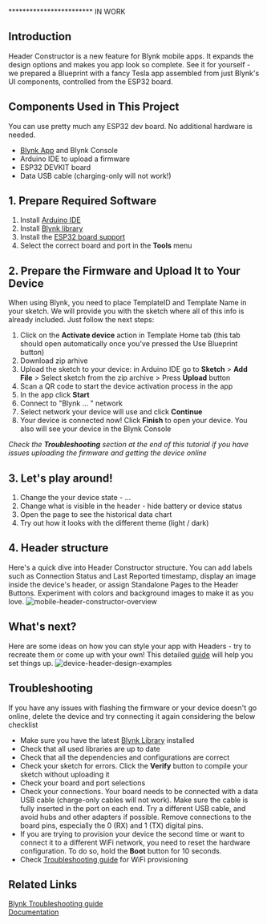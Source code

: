 ************************ IN WORK

## Introduction

Header Constructor is a new feature for Blynk mobile apps. It expands the design options and makes you app look so complete. See it for yourself - we prepared a Blueprint with a fancy Tesla app assembled from just Blynk's UI components, controlled from the ESP32 board.

## Components Used in This Project

You can use pretty much any ESP32 dev board. No additional hardware is needed.

* [Blynk App](https://docs.blynk.io/en/downloads/blynk-apps-for-ios-and-android) and Blynk Console
* Arduino IDE to upload a firmware
* ESP32 DEVKIT board
* Data USB cable (charging-only will not work!)

## 1. Prepare Required Software

1. Install [Arduino IDE](https://www.arduino.cc/en/software)
2. Install [Blynk library](https://docs.blynk.io/en/blynk-library-firmware-api/installation)
3. Install the [ESP32 board support](https://randomnerdtutorials.com/installing-the-esp32-board-in-arduino-ide-windows-instructions/)
4. Select the correct board and port in the **Tools** menu

## 2. Prepare the Firmware and Upload It to Your Device

When using Blynk, you need to place TemplateID and Template Name in your sketch. We will provide you with the sketch where all of this info is already included. Just follow the next steps:

1. Click on the **Activate device** action in Template Home tab (this tab should open automatically once you've pressed the Use Blueprint button)
2. Download zip arhive 
3. Upload the sketch to your device: in Arduino IDE go to **Sketch** > **Add File** >
 Select sketch from the zip archive >
 Press **Upload** button
4. Scan a QR code to start the device activation process in the app
5. In the app click **Start**
6. Connect to "Blynk ... " network
7. Select network your device will use and click **Continue**
8. Your device is connected now! Click **Finish** to open your device. You also will see your device in the Blynk Console

_Check the **Troubleshooting** section at the end of this tutorial if you have issues uploading the firmware and getting the device online_  

## 3. Let's play around!
1. Change the your device state - ...
2. Change what is visible in the header - hide battery or device status
3. Open the page to see the historical data chart
4. Try out how it looks with the different theme (light / dark)

## 4. Header structure

Here's a quick dive into Header Constructor structure. You can add labels such as Connection Status and Last Reported timestamp, display an image inside the device's header, or assign Standalone Pages to the Header Buttons. Experiment with colors and background images to make it as you love.
![mobile-header-constructor-overview](https://github.com/blynkkk/blueprints/assets/120122081/7644c6a7-1ab6-4dee-9cf4-c8fb60c82d1b)


## What's next?

Here are some ideas on how you can style your app with Headers - try to recreate them or come up with your own! This detailed [guide](https://docs.blynk.io/en/blynk.apps/device-header-constructor) will help you set things up.
![device-header-design-examples](https://github.com/blynkkk/blueprints/assets/120122081/30f23e0b-aa30-4e30-b77a-20482f8c610e)


## Troubleshooting

If you have any issues with flashing the firmware or your device doesn't go online, delete the device and try connecting it again considering the below checklist
* Make sure you have the latest [Blynk Library](https://docs.blynk.io/en/blynk-library-firmware-api/installation) installed
* Check that all used libraries are up to date
* Check that all the dependencies and configurations are correct
* Check your sketch for errors. Click the **Verify** button to compile your sketch without uploading it
* Check your board and port selections
* Check your connections. Your board needs to be connected with a data USB cable (charge-only cables will not work). Make sure the cable is fully inserted in the port on each end. Try a different USB cable, and avoid hubs and other adapters if possible. Remove connections to the board pins, especially the 0 (RX) and 1 (TX) digital pins.
* If you are trying to provision your device the second time or want to connect it to a different WiFi network, you need to reset the hardware configuration. To do so, hold the **Boot** button for 10 seconds.
* Check [Troubleshooting guide](https://docs.blynk.io/en/getting-started/activating-devices/blynk-edgent-wifi-provisioning#troubleshooting) for WiFi provisioning

## Related Links
[Blynk Troubleshooting guide](https://docs.blynk.io/en/troubleshooting/general-issues)  
[Documentation](https://docs.blynk.io/en/)
